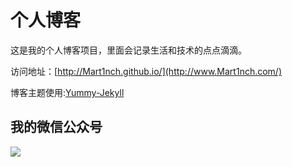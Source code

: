 # 个人博客

这是我的个人博客项目，里面会记录生活和技术的点点滴滴。


访问地址：[http://Mart1nch.github.io/](http://www.Mart1nch.com/)


博客主题使用:[Yummy-Jekyll](https://github.com/DONGChuan/Yummy-Jekyll)


## 我的微信公众号

![](http://www.ityouknow.com/assets/images/keeppuresmile_430.jpg)

